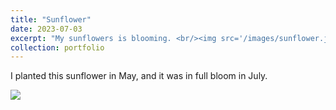 ```yaml
---
title: "Sunflower"
date: 2023-07-03
excerpt: "My sunflowers is blooming. <br/><img src='/images/sunflower.jpg' width = '600'>"
collection: portfolio
---
```


I planted this sunflower in May, and it was in full bloom in July.

![ ](/images/sunflower.jpg=600x)